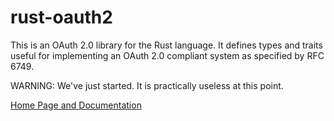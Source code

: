 rust-oauth2
===========

This is an OAuth 2.0 library for the Rust language.  It defines types and
traits useful for implementing an OAuth 2.0 compliant system as specified by
RFC 6749.

WARNING: We've just started.  It is practically useless at this point.

<a href="http://www.optimalcomputing.co.nz/rust-oauth2">Home Page and Documentation</a>
